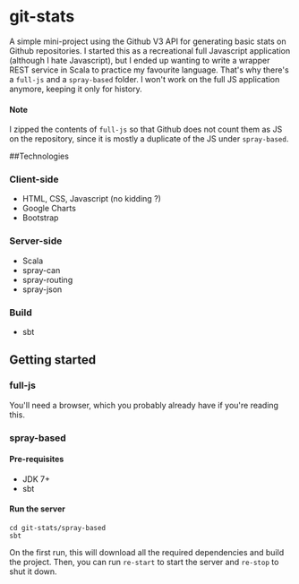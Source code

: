 # git-stats

A simple mini-project using the Github V3 API for generating basic stats on Github repositories. I started this as a recreational full Javascript application (although I hate Javascript), but I ended up wanting to write a wrapper REST service in Scala to practice my favourite language. That's why there's a `full-js` and a `spray-based` folder. I won't work on the full JS application anymore, keeping it only for history.

#### Note

I zipped the contents of `full-js` so that Github does not count them as JS on the repository, since it is mostly a duplicate of the JS under `spray-based`.

##Technologies 

### Client-side

- HTML, CSS, Javascript (no kidding ?)
- Google Charts
- Bootstrap

### Server-side

- Scala
- spray-can
- spray-routing
- spray-json

### Build

- sbt

## Getting started

### full-js

You'll need a browser, which you probably already have if you're reading this.

### spray-based

#### Pre-requisites

- JDK 7+
- sbt

#### Run the server

```
cd git-stats/spray-based
sbt
```

On the first run, this will download all the required dependencies and build the project. Then, you can run `re-start` to start the server and `re-stop` to shut it down.

